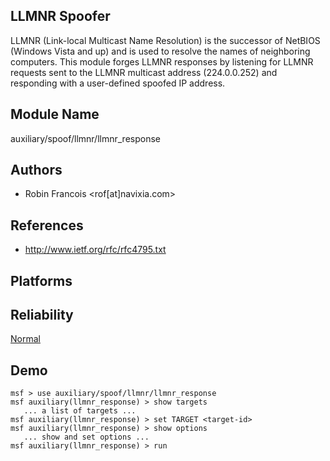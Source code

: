 ## LLMNR Spoofer

LLMNR (Link-local Multicast Name Resolution) is the 
successor of NetBIOS (Windows Vista and up) and is used to 
resolve the names of neighboring computers. This module 
forges LLMNR responses by listening for LLMNR requests sent 
to the LLMNR multicast address (224.0.0.252) and responding 
with a user-defined spoofed IP address.


## Module Name
auxiliary/spoof/llmnr/llmnr_response

## Authors
* Robin Francois <rof[at]navixia.com>


## References
* http://www.ietf.org/rfc/rfc4795.txt




## Platforms


## Reliability
[Normal](https://github.com/rapid7/metasploit-framework/wiki/Exploit-Ranking)

## Demo

```
msf > use auxiliary/spoof/llmnr/llmnr_response
msf auxiliary(llmnr_response) > show targets
   ... a list of targets ...
msf auxiliary(llmnr_response) > set TARGET <target-id>
msf auxiliary(llmnr_response) > show options
   ... show and set options ...
msf auxiliary(llmnr_response) > run
```
    
    